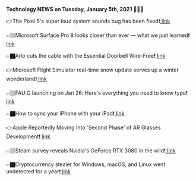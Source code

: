 <b>Technology NEWS on Tuesday, January 5th, 2021</b> 📡📡📡 

👉The Pixel 5's super loud system sounds bug has been fixed❗️<a href='https://techblock.club/?p=9291'> link</a>

👉🏽Microsoft Surface Pro 8 looks closer than ever — what we just learned❗️<a href='https://techblock.club/?p=9293'> link</a>

👉🏿Arlo cuts the cable with the Essential Doorbell Wire-Free❗️<a href='https://techblock.club/?p=9295'> link</a>

👉Microsoft Flight Simulator real-time snow update serves up a winter wonderland❗️<a href='https://techblock.club/?p=9297'> link</a>

👉🏽FAU:G launching on Jan 26: Here's everything you need to know type❗️<a href='https://techblock.club/?p=9299'> link</a>

👉🏿How to sync your iPhone with your iPad❗️<a href='https://techblock.club/?p=9301'> link</a>

👉Apple Reportedly Moving Into 'Second Phase' of AR Glasses Development❗️<a href='https://techblock.club/?p=9303'> link</a>

👉🏽Steam survey reveals Nvidia's GeForce RTX 3080 in the wild❗️<a href='https://techblock.club/?p=9305'> link</a>

👉🏿Cryptocurrency stealer for Windows, macOS, and Linux went undetected for a year❗️<a href='https://techblock.club/?p=9307'> link</a>

